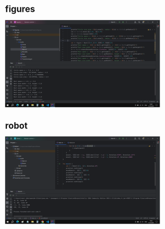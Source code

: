 # figures
![Иллюстрация к figures](https://github.com/rassAV/_images/raw/main/kotlin/figures.png)
# robot
![Иллюстрация к figures](https://github.com/rassAV/_images/raw/main/kotlin/robot.png)
